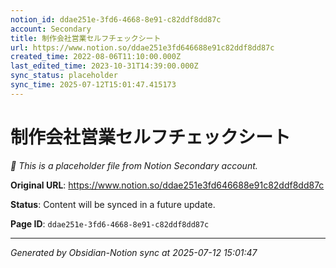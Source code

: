 ```yaml
---
notion_id: ddae251e-3fd6-4668-8e91-c82ddf8dd87c
account: Secondary
title: 制作会社営業セルフチェックシート
url: https://www.notion.so/ddae251e3fd646688e91c82ddf8dd87c
created_time: 2022-08-06T11:10:00.000Z
last_edited_time: 2023-10-31T14:39:00.000Z
sync_status: placeholder
sync_time: 2025-07-12T15:01:47.415173
---
```


# 制作会社営業セルフチェックシート

*🔄 This is a placeholder file from Notion Secondary account.*

**Original URL**: https://www.notion.so/ddae251e3fd646688e91c82ddf8dd87c

**Status**: Content will be synced in a future update.

**Page ID**: `ddae251e-3fd6-4668-8e91-c82ddf8dd87c`

---

*Generated by Obsidian-Notion sync at 2025-07-12 15:01:47*
